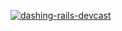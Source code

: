 [![dashing-rails-devcast](https://dl.dropboxusercontent.com/u/12834645/devhero/dashing-rails-devcast.png)](https://vimeo.com/87316697)
